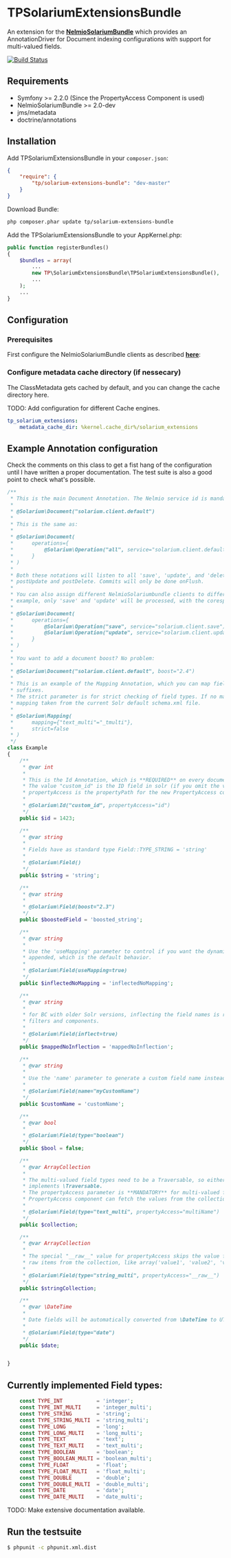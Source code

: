 TPSolariumExtensionsBundle
==========================

An extension for the [**NelmioSolariumBundle**][1] which provides an AnnotationDriver for
Document indexing configurations with support for multi-valued fields.

[![Build Status](https://travis-ci.org/tPl0ch/TPSolariumExtensionsBundle.png?branch=master)](https://travis-ci.org/tPl0ch/TPSolariumExtensionsBundle)

## Requirements

- Symfony >= 2.2.0 (Since the PropertyAccess Component is used)
- NelmioSolariumBundle >= 2.0-dev
- jms/metadata
- doctrine/annotations

## Installation

Add TPSolariumExtensionsBundle in your ```composer.json```:

```json
{
    "require": {
        "tp/solarium-extensions-bundle": "dev-master"
    }
}
```

Download Bundle:

```bash
php composer.phar update tp/solarium-extensions-bundle
```

Add the TPSolariumExtensionsBundle to your AppKernel.php:

```php
public function registerBundles()
{
    $bundles = array(
        ...
        new TP\SolariumExtensionsBundle\TPSolariumExtensionsBundle(),
        ...
    );
    ...
}
```


## Configuration

### Prerequisites

First configure the NelmioSolariumBundle clients as described [**here**][2]:

### Configure metadata cache directory (if nessecary)

The ClassMetadata gets cached by default, and you can change the cache directory here.

TODO: Add configuration for different Cache engines.

```yaml
tp_solarium_extensions:
    metadata_cache_dir: %kernel.cache_dir%/solarium_extensions
```

## Example Annotation configuration

Check the comments on this class to get a fist hang of the configuration until I have written a proper documentation.
The test suite is also a good point to check what's possible.

```php
/**
 * This is the main Document Annotation. The Nelmio service id is mandatory in this case:
 *
 * @Solarium\Document("solarium.client.default")
 *
 * This is the same as:
 *
 * @Solarium\Document(
 *      operations={
 *          @Solarium\Operation("all", service="solarium.client.default")
 *      }
 * )
 *
 * Both these notations will listen to all 'save', 'update', and 'delete' transactions via postPersist,
 * postUpdate and postDelete. Commits will only be done onFlush.
 *
 * You can also assign different NelmioSolariumbundle clients to different operations. In the next
 * example, only 'save' and 'update' will be processed, with the coresponding Clients.
 *
 * @Solarium\Document(
 *      operations={
 *          @Solarium\Operation("save", service="solarium.client.save"),
 *          @Solarium\Operation("update", service="solarium.client.update")
 *      }
 * )
 *
 * You want to add a document boost? No problem:
 *
 * @Solarium\Document("solarium.client.default", boost="2.4")
 *
 * This is an example of the Mapping Annotation, which you can map field types to Solr's dynamic field
 * suffixes.
 * The strict parameter is for strict checking of field types. If no mapping is specified, a default
 * mapping taken from the current Solr default schema.xml file.
 *
 * @Solarium\Mapping(
 *      mapping={"text_multi"="_tmulti"},
 *      strict=false
 * )
 */
class Example
{
    /**
     * @var int
     *
     * This is the Id Annotation, which is **REQUIRED** on every document.
     * The value "custom_id" is the ID field in solr (if you omit the value, it defaults to 'id'), and
     * propertyAccess is the propertyPath for the new PropertyAccess component.
     *
     * @Solarium\Id("custom_id", propertyAccess="id")
     */
    public $id = 1423;

    /**
     * @var string
     *
     * Fields have as standard type Field::TYPE_STRING = 'string'
     *
     * @Solarium\Field()
     */
    public $string = 'string';

    /**
     * @var string
     *
     * @Solarium\Field(boost="2.3")
     */
    public $boostedField = 'boosted_string';

    /**
     * @var string
     *
     * Use the 'useMapping' parameter to control if you want the dynamic field suffix to be automatically
     * appended, which is the default behavior.
     *
     * @Solarium\Field(useMapping=true)
     */
    public $inflectedNoMapping = 'inflectedNoMapping';

    /**
     * @var string
     *
     * for BC with older Solr versions, inflecting the field names is recommended to work with older
     * filters and components.
     *
     * @Solarium\Field(inflect=true)
     */
    public $mappedNoInflection = 'mappedNoInflection';

    /**
     * @var string
     *
     * Use the 'name' parameter to generate a custom field name instead of the property name.
     *
     * @Solarium\Field(name="myCustomName")
     */
    public $customName = 'customName';

    /**
     * @var bool
     *
     * @Solarium\Field(type="boolean")
     */
    public $bool = false;

    /**
     * @var ArrayCollection
     *
     * The multi-valued field types need to be a Traversable, so either an array or sth that
     * implements \Traversable.
     * The propertyAccess parameter is **MANDATORY** for multi-valued field types, so that the
     * PropertyAccess component can fetch the values from the collection objects.
     *
     * @Solarium\Field(type="text_multi", propertyAccess="multiName")
     */
    public $collection;

    /**
     * @var ArrayCollection
     *
     * The special "__raw__" value for propertyAccess skips the value fetching and just takes the
     * raw items from the collection, like array('value1', 'value2', 'value3').
     *
     * @Solarium\Field(type="string_multi", propertyAccess="__raw__")
     */
    public $stringCollection;

    /**
     * @var \DateTime
     *
     * Date fields will be automatically converted from \DateTime to UTC Solr Time strings
     *
     * @Solarium\Field(type="date")
     */
    public $date;


}
```

## Currently implemented Field types:

```php
    const TYPE_INT           = 'integer';
    const TYPE_INT_MULTI     = 'integer_multi';
    const TYPE_STRING        = 'string';
    const TYPE_STRING_MULTI  = 'string_multi';
    const TYPE_LONG          = 'long';
    const TYPE_LONG_MULTI    = 'long_multi';
    const TYPE_TEXT          = 'text';
    const TYPE_TEXT_MULTI    = 'text_multi';
    const TYPE_BOOLEAN       = 'boolean';
    const TYPE_BOOLEAN_MULTI = 'boolean_multi';
    const TYPE_FLOAT         = 'float';
    const TYPE_FLOAT_MULTI   = 'float_multi';
    const TYPE_DOUBLE        = 'double';
    const TYPE_DOUBLE_MULTI  = 'double_multi';
    const TYPE_DATE          = 'date';
    const TYPE_DATE_MULTI    = 'date_multi';
```


TODO: Make extensive documentation available.

[1]: https://github.com/nelmio/NelmioSolariumBundle
[2]: https://github.com/nelmio/NelmioSolariumBundle#basic-configuration

## Run the testsuite

```bash
$ phpunit -c phpunit.xml.dist
```
